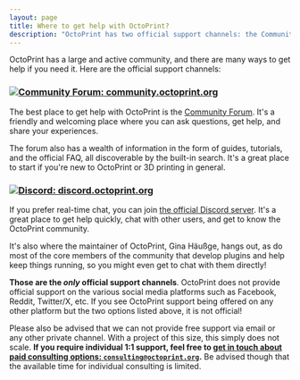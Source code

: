 ```yaml
---
layout: page
title: Where to get help with OctoPrint?
description: "OctoPrint has two official support channels: the Community Forum and the official Discord server. These are the best places to get help with OctoPrint."
---
```


OctoPrint has a large and active community, and there are many ways to get help if you need it. Here are the official support channels:

<div class="container help">
    <div class="row-fluid">
        <div class="span6 help-box">
            <h3><a href="https://community.octoprint.org" target="_blank"><img src="{{ BASE_PATH }}/assets/img/help_title_forum.png" alt="Community Forum: community.octoprint.org"></a></h3>
            <div class="help-content">
                <p>
                    The best place to get help with OctoPrint is the
                    <a href="https://community.octoprint.org" target="_blank">Community Forum</a>.
                    It's a friendly and welcoming place where you can ask questions, get help, and share your experiences.
                </p>
                <p>
                    The forum also has a wealth of information in the form of guides, tutorials, and the official FAQ, all
                    discoverable by the built-in search. It's a great place to start if you're new to OctoPrint or 3D printing in general.
                </p>
            </div>
        </div>
        <div class="span6 help-box">
            <h3><a href="https://discord.gg/yA7stPp" target="_blank"><img src="{{ BASE_PATH }}/assets/img/help_title_discord.png" alt="Discord: discord.octoprint.org"></a></h3>
            <div class="help-content">
                <p>
                    If you prefer real-time chat, you can join <a href="https://discord.gg/yA7stPp" target="_blank">the official Discord server</a>. It's a great place to get help
                    quickly, chat with other users, and get to know the OctoPrint community.
                </p>
                <p>
                    It's also where the maintainer of OctoPrint, Gina Häußge, hangs out, as do most of the core members of the
                    community that develop plugins and help keep things running, so you might even get to chat with them directly!
                </p>
            </div>
        </div>
    </div>
</div>

<p>
    <strong>Those are the <em>only</em> official support channels</strong>. OctoPrint does not provide official support on the various social media platforms such as Facebook, Reddit, Twitter/X, etc. If you see OctoPrint support being offered on any other platform but the two options listed above, it is not official!
</p> 

<p>
    Please also be advised that we can not provide free support via email or any other private channel. With a project of this size, this simply does not scale. <strong>If you require individual 1:1 support, feel free to <a href="mailto:consulting@octoprint.org">get in touch about paid consulting options: <code>consulting@octoprint.org</code></a>.</strong> Be advised though that the available time for individual consulting is limited.
</p>
